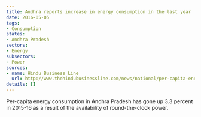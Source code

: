 ```yaml
---
title: Andhra reports increase in energy consumption in the last year
date: 2016-05-05
tags:
- Consumption
states:
- Andhra Pradesh
sectors:
- Energy
subsectors:
- Power
sources:
- name: Hindu Business Line
  url: http://www.thehindubusinessline.com/news/national/per-capita-energy-consumption-in-andhra-pradesh-up-by-33/article8520189.ece
details: []
---
```


Per-capita energy consumption in Andhra Pradesh has gone up 3.3 percent in 2015-16 as a result of the availability of round-the-clock power.
